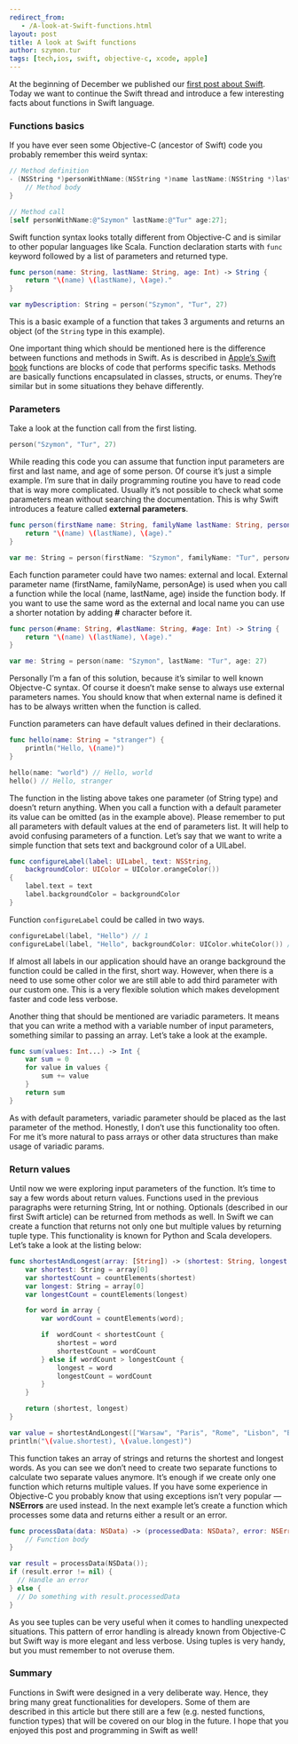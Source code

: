 ```yaml
---
redirect_from:
   - /A-look-at-Swift-functions.html
layout: post
title: A look at Swift functions
author: szymon.tur
tags: [tech,ios, swift, objective-c, xcode, apple]
---
```


At the beginning of December we published our [first post about Swift](/quick-introduction-to-Swift.html "Quick introduction to Swift").
Today we want to continue the Swift thread and introduce a few interesting facts about functions in Swift language.

### Functions basics

If you have ever seen some Objective-C (ancestor of Swift) code you probably remember this weird syntax:

```objective-c
// Method definition
- (NSString *)personWithName:(NSString *)name lastName:(NSString *)lastName age:(NSInteger)age {
	// Method body
}

// Method call
[self personWithName:@"Szymon" lastName:@"Tur" age:27];
```

Swift function syntax looks totally different from Objective-C and is similar to other popular languages like Scala.
Function declaration starts with `func` keyword followed by a list of parameters and returned type.

```swift
func person(name: String, lastName: String, age: Int) -> String {
	return "\(name) \(lastName), \(age)."
}

var myDescription: String = person("Szymon", "Tur", 27)
```

This is a basic example of a function that takes 3 arguments and returns an object (of the `String` type in this example).

One important thing which should be mentioned here is the difference between functions and methods in Swift. As is described in
[Apple’s Swift book](https://developer.apple.com/library/ios/documentation/Swift/Conceptual/Swift_Programming_Language/index.html "Apple’s Swift book")
functions are blocks of code that performs specific tasks. Methods are basically functions encapsulated in classes, structs, or enums.
They’re similar but in some situations they behave differently.


### Parameters

Take a look at the function call from the first listing.

```swift
person("Szymon", "Tur", 27)
```

While reading this code you can assume that function input parameters are first and last name, and age of some person. Of course it’s just a simple example.
I’m sure that in daily programming routine you have to read code that is way more complicated. Usually it’s not possible to check what some parameters
mean without searching the documentation. This is why Swift introduces a feature called **external parameters**.

```swift
func person(firstName name: String, familyName lastName: String, personAge age: Int) -> String {
    return "\(name) \(lastName), \(age)."
}

var me: String = person(firstName: "Szymon", familyName: "Tur", personAge: 27)
```

Each function parameter could have two names: external and local. External parameter name (firstName, familyName, personAge) is used when you call a function
while the local (name, lastName, age) inside the function body. If you want to use the same word as the external and local name you can use a shorter notation by adding **#** character before it.

```swift
func person(#name: String, #lastName: String, #age: Int) -> String {
    return "\(name) \(lastName), \(age)."
}

var me: String = person(name: "Szymon", lastName: "Tur", age: 27)
```

Personally I’m a fan of this solution, because it’s similar to well known Objectve-C syntax. Of course it doesn’t make sense
to always use external parameters names. You should know that when external name is defined it has to be always written when the function is called.

Function parameters can have default values defined in their declarations.

```swift
func hello(name: String = "stranger") {
	println("Hello, \(name)")
}

hello(name: "world") // Hello, world
hello() // Hello, stranger
```

The function in the listing above takes one parameter (of String type) and doesn’t return anything. When you call a function with a default parameter its value can be omitted
(as in the example above). Please remember to put all parameters with default values at the end of parameters list.  It will help to avoid confusing parameters of a function.
Let’s say that we want to write a simple function that sets text and background color of a UILabel.

```swift
func configureLabel(label: UILabel, text: NSString,
    backgroundColor: UIColor = UIColor.orangeColor())
{
    label.text = text
    label.backgroundColor = backgroundColor
}
```

Function `configureLabel` could be called in two ways.

```swift
configureLabel(label, "Hello") // 1
configureLabel(label, "Hello", backgroundColor: UIColor.whiteColor()) // 2
```

If almost all labels in our application should have an orange background the function could be called in the first, short way. However, when there is a need to use some other color
we are still able to add third parameter with our custom one. This is a very flexible solution which makes development faster and code less verbose.

Another thing that should be mentioned are variadic parameters. It means that you can write a method with a variable number of input parameters,
something similar to passing an array. Let’s take a look at the example.

```swift
func sum(values: Int...) -> Int {
    var sum = 0
    for value in values {
        sum += value
    }
    return sum
}
```

As with default parameters, variadic parameter should be placed as the last parameter of the method. Honestly, I don’t use this functionality too often.
For me it’s more natural to pass arrays or other data structures than make usage of variadic params.

### Return values

Until now we were exploring input parameters of the function. It’s time to say a few words about return values.
Functions used in the previous paragraphs were returning String, Int or nothing. Optionals (described in our first Swift article) can be returned
from methods as well. In Swift we can create a function that returns not only one but multiple values by returning tuple type.
This functionality is known for Python and Scala developers. Let’s take a look at the listing below:

```swift
func shortestAndLongest(array: [String]) -> (shortest: String, longest: String) {
    var shortest: String = array[0]
    var shortestCount = countElements(shortest)
    var longest: String = array[0]
    var longestCount = countElements(longest)

    for word in array {
        var wordCount = countElements(word);

        if  wordCount < shortestCount {
            shortest = word
            shortestCount = wordCount
        } else if wordCount > longestCount {
            longest = word
            longestCount = wordCount
        }
    }

    return (shortest, longest)
}

var value = shortestAndLongest(["Warsaw", "Paris", "Rome", "Lisbon", "Barcelona"])
println("\(value.shortest), \(value.longest)")
```

This function takes an array of strings and returns the shortest and longest words. As you can see we don’t need to create two separate functions to calculate two separate values anymore.
It’s enough if we create only one function which returns multiple values. If you have some experience in Objective-C you probably know that using
exceptions isn’t very popular — **NSErrors** are used instead. In the next example let’s create a function which processes some data and returns either a result or an error.

```swift
func processData(data: NSData) -> (processedData: NSData?, error: NSError?) {
	// Function body
}

var result = processData(NSData());
if (result.error != nil) {
  // Handle an error
} else {
  // Do something with result.processedData
}
```

As you see tuples can be very useful when it comes to handling unexpected situations. This pattern of error handling is already known from Objective-C but
Swift way is more elegant and less verbose. Using tuples is very handy, but you must remember to not overuse them.

### Summary

Functions in Swift were designed in a very deliberate way. Hence, they bring many great functionalities for developers. Some of them are described in this article but there still are a few
(e.g. nested functions, function types) that will be covered on our blog in the future. I hope that you enjoyed this post and programming in Swift as well!
